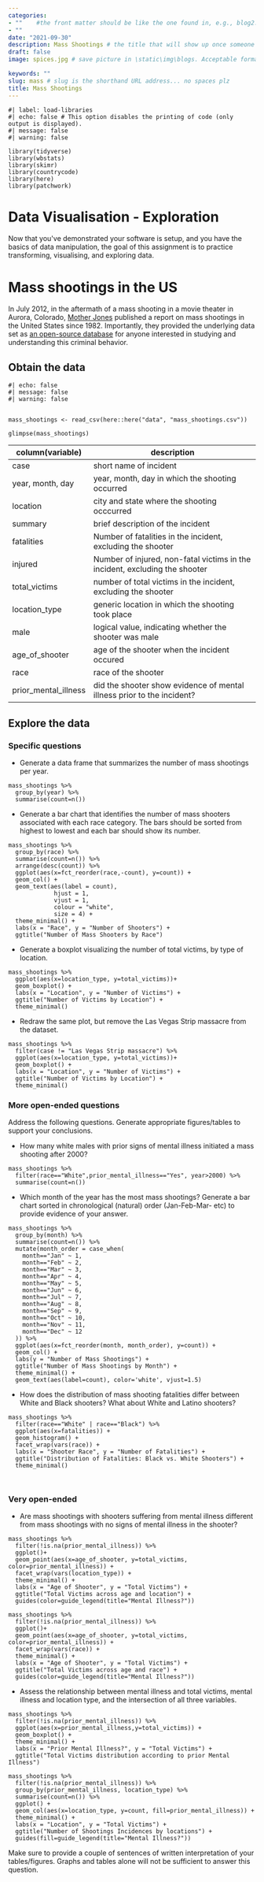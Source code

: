 ```yaml
---
categories:  
- ""    #the front matter should be like the one found in, e.g., blog2.md. It cannot be like the normal Rmd we used
- ""
date: "2021-09-30"
description: Mass Shootings # the title that will show up once someone gets to this page
draft: false
image: spices.jpg # save picture in \static\img\blogs. Acceptable formats= jpg, jpeg, or png . Your iPhone pics wont work

keywords: ""
slug: mass # slug is the shorthand URL address... no spaces plz
title: Mass Shootings
---
```

  

```{r}
#| label: load-libraries
#| echo: false # This option disables the printing of code (only output is displayed).
#| message: false
#| warning: false

library(tidyverse)
library(wbstats)
library(skimr)
library(countrycode)
library(here)
library(patchwork)
```

# Data Visualisation - Exploration

Now that you've demonstrated your software is setup, and you have the basics of data manipulation, the goal of this assignment is to practice transforming, visualising, and exploring data.

# Mass shootings in the US

In July 2012, in the aftermath of a mass shooting in a movie theater in Aurora, Colorado, [Mother Jones](https://www.motherjones.com/politics/2012/07/mass-shootings-map/) published a report on mass shootings in the United States since 1982. Importantly, they provided the underlying data set as [an open-source database](https://www.motherjones.com/politics/2012/12/mass-shootings-mother-jones-full-data/) for anyone interested in studying and understanding this criminal behavior.

## Obtain the data

```{r}
#| echo: false
#| message: false
#| warning: false


mass_shootings <- read_csv(here::here("data", "mass_shootings.csv"))

glimpse(mass_shootings)
```

| column(variable)     | description                                                                 |
|--------------------------|----------------------------------------------|
| case                 | short name of incident                                                      |
| year, month, day     | year, month, day in which the shooting occurred                             |
| location             | city and state where the shooting occcurred                                 |
| summary              | brief description of the incident                                           |
| fatalities           | Number of fatalities in the incident, excluding the shooter                 |
| injured              | Number of injured, non-fatal victims in the incident, excluding the shooter |
| total_victims        | number of total victims in the incident, excluding the shooter              |
| location_type        | generic location in which the shooting took place                           |
| male                 | logical value, indicating whether the shooter was male                      |
| age_of_shooter       | age of the shooter when the incident occured                                |
| race                 | race of the shooter                                                         |
| prior_mental_illness | did the shooter show evidence of mental illness prior to the incident?      |

## Explore the data

### Specific questions

-   Generate a data frame that summarizes the number of mass shootings per year.

```{r}
mass_shootings %>% 
  group_by(year) %>% 
  summarise(count=n())
```

-   Generate a bar chart that identifies the number of mass shooters associated with each race category. The bars should be sorted from highest to lowest and each bar should show its number.

```{r}
mass_shootings %>% 
  group_by(race) %>% 
  summarise(count=n()) %>% 
  arrange(desc(count)) %>% 
  ggplot(aes(x=fct_reorder(race,-count), y=count)) +
  geom_col() +
  geom_text(aes(label = count),
             hjust = 1,
             vjust = 1,
             colour = "white", 
             size = 4) +
  theme_minimal() +
  labs(x = "Race", y = "Number of Shooters") +
  ggtitle("Number of Mass Shooters by Race") 

```

-   Generate a boxplot visualizing the number of total victims, by type of location.

```{r}
mass_shootings %>% 
  ggplot(aes(x=location_type, y=total_victims))+
  geom_boxplot() +
  labs(x = "Location", y = "Number of Victims") +
  ggtitle("Number of Victims by Location") +
  theme_minimal()

```

-   Redraw the same plot, but remove the Las Vegas Strip massacre from the dataset.

```{r}
mass_shootings %>%
  filter(case != "Las Vegas Strip massacre") %>% 
  ggplot(aes(x=location_type, y=total_victims))+
  geom_boxplot() +
  labs(x = "Location", y = "Number of Victims") +
  ggtitle("Number of Victims by Location") +
  theme_minimal()
```

### More open-ended questions

Address the following questions. Generate appropriate figures/tables to support your conclusions.

-   How many white males with prior signs of mental illness initiated a mass shooting after 2000?

```{r}
mass_shootings %>% 
  filter(race=="White",prior_mental_illness=="Yes", year>2000) %>% 
  summarise(count=n())
```

-   Which month of the year has the most mass shootings? Generate a bar chart sorted in chronological (natural) order (Jan-Feb-Mar- etc) to provide evidence of your answer.

```{r}
mass_shootings %>% 
  group_by(month) %>% 
  summarise(count=n()) %>% 
  mutate(month_order = case_when(
    month=="Jan" ~ 1,
    month=="Feb" ~ 2,
    month=="Mar" ~ 3,
    month=="Apr" ~ 4,
    month=="May" ~ 5,
    month=="Jun" ~ 6,
    month=="Jul" ~ 7,
    month=="Aug" ~ 8,
    month=="Sep" ~ 9,
    month=="Oct" ~ 10,
    month=="Nov" ~ 11,
    month=="Dec" ~ 12
  )) %>% 
  ggplot(aes(x=fct_reorder(month, month_order), y=count)) + 
  geom_col() +
  labs(y = "Number of Mass Shootings") +
  ggtitle("Number of Mass Shootings by Month") +
  theme_minimal() +
  geom_text(aes(label=count), color='white', vjust=1.5)
```

-   How does the distribution of mass shooting fatalities differ between White and Black shooters? What about White and Latino shooters?

```{r}
mass_shootings %>% 
  filter(race=="White" | race=="Black") %>%
  ggplot(aes(x=fatalities)) +
  geom_histogram() +
  facet_wrap(vars(race)) +
  labs(x = "Shooter Race", y = "Number of Fatalities") +
  ggtitle("Distribution of Fatalities: Black vs. White Shooters") +
  theme_minimal()
  
  
```

### Very open-ended

-   Are mass shootings with shooters suffering from mental illness different from mass shootings with no signs of mental illness in the shooter?

```{r}
mass_shootings %>% 
  filter(!is.na(prior_mental_illness)) %>% 
  ggplot()+
  geom_point(aes(x=age_of_shooter, y=total_victims, color=prior_mental_illness)) +
  facet_wrap(vars(location_type)) +
  theme_minimal() +
  labs(x = "Age of Shooter", y = "Total Victims") +
  ggtitle("Total Victims across age and location") + 
  guides(color=guide_legend(title="Mental Illness?"))

mass_shootings %>% 
  filter(!is.na(prior_mental_illness)) %>% 
  ggplot()+
  geom_point(aes(x=age_of_shooter, y=total_victims, color=prior_mental_illness)) +
  facet_wrap(vars(race)) +
  theme_minimal() +
  labs(x = "Age of Shooter", y = "Total Victims") +
  ggtitle("Total Victims across age and race") + 
  guides(color=guide_legend(title="Mental Illness?"))
```

-   Assess the relationship between mental illness and total victims, mental illness and location type, and the intersection of all three variables.

```{r}
mass_shootings %>% 
  filter(!is.na(prior_mental_illness)) %>% 
  ggplot(aes(x=prior_mental_illness,y=total_victims)) +
  geom_boxplot() +
  theme_minimal() +
  labs(x = "Prior Mental Illness?", y = "Total Victims") +
  ggtitle("Total Victims distribution according to prior Mental Illness") 

mass_shootings %>% 
  filter(!is.na(prior_mental_illness)) %>% 
  group_by(prior_mental_illness, location_type) %>% 
  summarise(count=n()) %>% 
  ggplot() +
  geom_col(aes(x=location_type, y=count, fill=prior_mental_illness)) +
  theme_minimal() +
  labs(x = "Location", y = "Total Victims") +
  ggtitle("Number of Shootings Incidences by locations") + 
  guides(fill=guide_legend(title="Mental Illness?"))
```

Make sure to provide a couple of sentences of written interpretation of your tables/figures. Graphs and tables alone will not be sufficient to answer this question.

